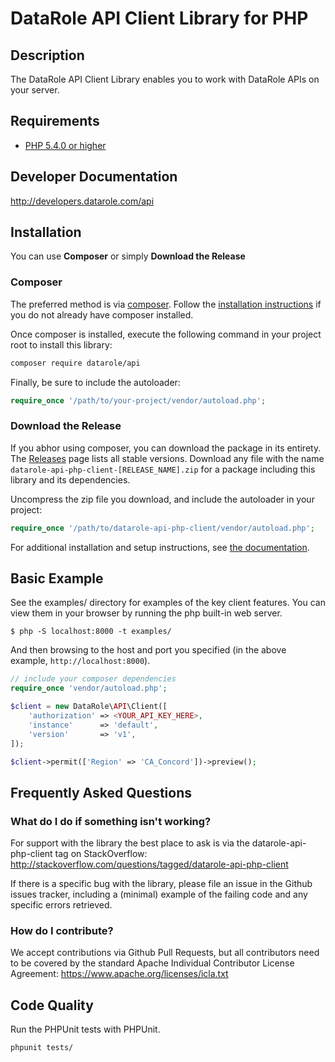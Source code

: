 # DataRole API Client Library for PHP #

## Description ##
The DataRole API Client Library enables you to work with DataRole APIs on your server.

## Requirements ##
* [PHP 5.4.0 or higher](http://www.php.net/)

## Developer Documentation ##
http://developers.datarole.com/api

## Installation ##

You can use **Composer** or simply **Download the Release**

### Composer

The preferred method is via [composer](https://getcomposer.org). Follow the
[installation instructions](https://getcomposer.org/doc/00-intro.md) if you do not already have
composer installed.

Once composer is installed, execute the following command in your project root to install this library:

```sh
composer require datarole/api
```

Finally, be sure to include the autoloader:

```php
require_once '/path/to/your-project/vendor/autoload.php';
```

### Download the Release

If you abhor using composer, you can download the package in its entirety. The [Releases](https://github.com/datarole/releases) page lists all stable versions. Download any file
with the name `datarole-api-php-client-[RELEASE_NAME].zip` for a package including this library and its dependencies.

Uncompress the zip file you download, and include the autoloader in your project:

```php
require_once '/path/to/datarole-api-php-client/vendor/autoload.php';
```

For additional installation and setup instructions, see [the documentation](https://developers.datarole.com/api/php#installation).

## Basic Example ##
See the examples/ directory for examples of the key client features. You can
view them in your browser by running the php built-in web server.

```
$ php -S localhost:8000 -t examples/
```

And then browsing to the host and port you specified
(in the above example, `http://localhost:8000`).

```PHP
// include your composer dependencies
require_once 'vendor/autoload.php';

$client = new DataRole\API\Client([
    'authorization' => <YOUR_API_KEY_HERE>,
    'instance'      => 'default',
    'version'       => 'v1',
]);

$client->permit(['Region' => 'CA_Concord'])->preview();
```

## Frequently Asked Questions ##

### What do I do if something isn't working? ###

For support with the library the best place to ask is via the datarole-api-php-client tag on StackOverflow: http://stackoverflow.com/questions/tagged/datarole-api-php-client

If there is a specific bug with the library, please file an issue in the Github issues tracker, including a (minimal) example of the failing code and any specific errors retrieved.

### How do I contribute? ###

We accept contributions via Github Pull Requests, but all contributors need to be covered by the standard Apache Individual Contributor License Agreement: https://www.apache.org/licenses/icla.txt

## Code Quality ##

Run the PHPUnit tests with PHPUnit.

    phpunit tests/